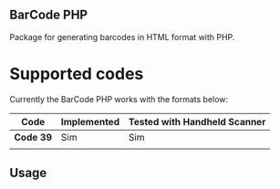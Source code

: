 ## BarCode PHP
Package for generating barcodes in HTML format with PHP.

# Supported codes
Currently the BarCode PHP works with the formats below:

| **Code**      | **Implemented** | **Tested with Handheld Scanner** |
|---------------|-----------------|----------------------------------|
| **Code 39**   | Sim             | Sim                              |
|               |                 |                                  |

Usage
----------